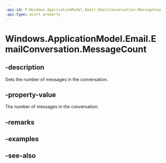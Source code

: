 ----api-id: P:Windows.ApplicationModel.Email.EmailConversation.MessageCount
-api-type: winrt property
---<!-- Property syntaxpublic uint MessageCount { get; }--># Windows.ApplicationModel.Email.EmailConversation.MessageCount## -descriptionGets the number of messages in the conversation.## -property-valueThe number of messages in the conversation.## -remarks## -examples## -see-also